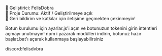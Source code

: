 👤 Geliştirici: FelisDobra  
📅 Proje Durumu: Aktif / Geliştirilmeye açık  
💬 Geri bildirim ve katkılar için iletişime geçmekten çekinmeyin!

Botun kurulumu için ayarlar.js'i açın ve botunuzun tokenini girin intentleri açmayı unutmayın! npm i yazarak modülleri indirin, botunuz hazır başlat.bat'ı açarak kullanmaya başlayabilirsiniz

discord:felisdvbra